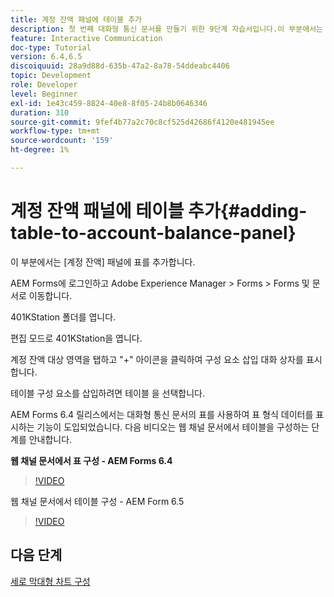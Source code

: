 ```yaml
---
title: 계정 잔액 패널에 테이블 추가
description: 첫 번째 대화형 통신 문서를 만들기 위한 9단계 자습서입니다.이 부분에서는 [계정 잔액] 패널에 표를 추가합니다.
feature: Interactive Communication
doc-type: Tutorial
version: 6.4,6.5
discoiquuid: 28a9d88d-635b-47a2-8a78-54ddeabc4406
topic: Development
role: Developer
level: Beginner
exl-id: 1e43c459-8824-40e8-8f05-24b8b0646346
duration: 310
source-git-commit: 9fef4b77a2c70c8cf525d42686f4120e481945ee
workflow-type: tm+mt
source-wordcount: '159'
ht-degree: 1%

---
```


# 계정 잔액 패널에 테이블 추가{#adding-table-to-account-balance-panel}

이 부분에서는 [계정 잔액] 패널에 표를 추가합니다.

AEM Forms에 로그인하고 Adobe Experience Manager > Forms > Forms 및 문서로 이동합니다.

401KStation 폴더를 엽니다.

편집 모드로 401KStation을 엽니다.

계정 잔액 대상 영역을 탭하고 &quot;+&quot; 아이콘을 클릭하여 구성 요소 삽입 대화 상자를 표시합니다.

테이블 구성 요소를 삽입하려면 테이블 을 선택합니다.

AEM Forms 6.4 릴리스에서는 대화형 통신 문서의 표를 사용하여 표 형식 데이터를 표시하는 기능이 도입되었습니다. 다음 비디오는 웹 채널 문서에서 테이블을 구성하는 단계를 안내합니다.

**웹 채널 문서에서 표 구성 - AEM Forms 6.4**

>[!VIDEO](https://video.tv.adobe.com/v/22360?quality=12&learn=on)

웹 채널 문서에서 테이블 구성 - AEM Form 6.5

>[!VIDEO](https://video.tv.adobe.com/v/27847?quality=12&learn=on)

## 다음 단계

[세로 막대형 차트 구성](./partten.md)
